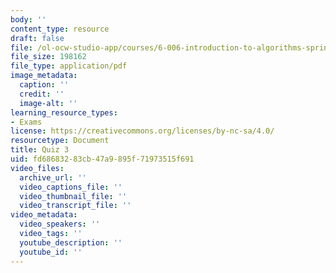 ```yaml
---
body: ''
content_type: resource
draft: false
file: /ol-ocw-studio-app/courses/6-006-introduction-to-algorithms-spring-2020/mit6_006s20_q3.pdf
file_size: 198162
file_type: application/pdf
image_metadata:
  caption: ''
  credit: ''
  image-alt: ''
learning_resource_types:
- Exams
license: https://creativecommons.org/licenses/by-nc-sa/4.0/
resourcetype: Document
title: Quiz 3
uid: fd686832-83cb-47a9-895f-71973515f691
video_files:
  archive_url: ''
  video_captions_file: ''
  video_thumbnail_file: ''
  video_transcript_file: ''
video_metadata:
  video_speakers: ''
  video_tags: ''
  youtube_description: ''
  youtube_id: ''
---
```

